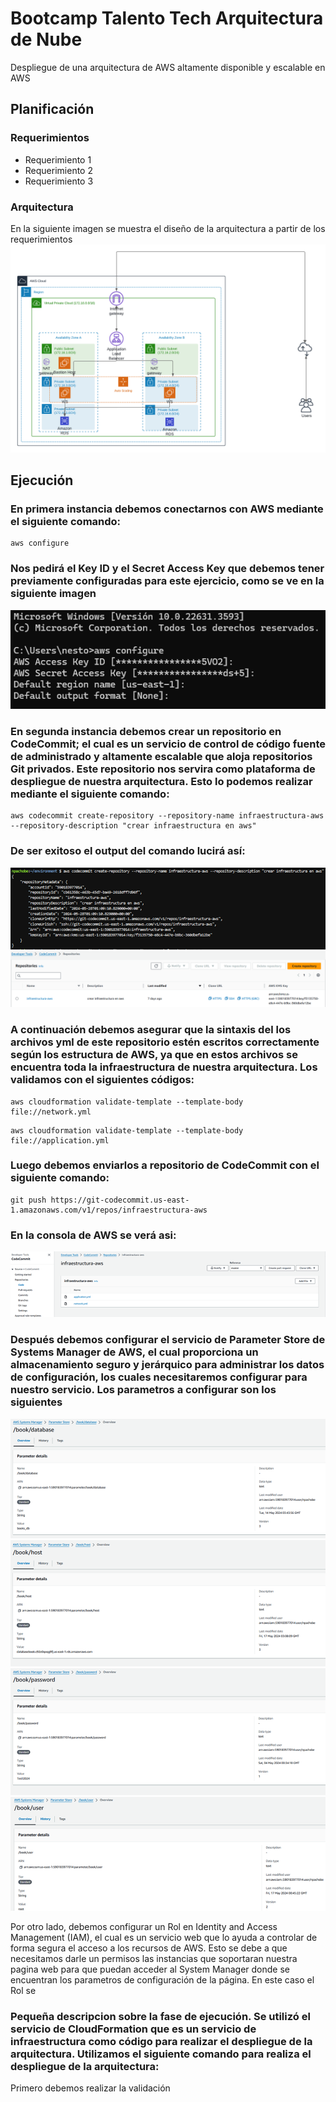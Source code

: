 # Bootcamp Talento Tech Arquitectura de Nube
Despliegue de una arquitectura de AWS altamente disponible y escalable en AWS

## Planificación


### Requerimientos

* Requerimiento 1
* Requerimiento 2
* Requerimiento 3

### Arquitectura

En la siguiente imagen se muestra el diseño de la arquitectura a partir de los requerimientos
![arquitectura_aws](img/Arquitectura.png)

## Ejecución
### En primera instancia debemos conectarnos con AWS mediante el siguiente comando:
  ```
aws configure
```
### Nos pedirá el Key ID y el Secret Access Key que debemos tener previamente configuradas para este ejercicio, como se ve en la siguiente imagen
![loginAWS](img/loginAWS.png)

### En segunda instancia debemos crear un repositorio en CodeCommit; el cual es un servicio de control de código fuente de administrado y altamente escalable que aloja repositorios Git privados. Este repositorio nos servira como plataforma de despliegue de nuestra arquitectura. Esto lo podemos realizar mediante el siguiente comando:
```
aws codecommit create-repository --repository-name infraestructura-aws --repository-description "crear infraestructura en aws"
```
### De ser exitoso el output del comando lucirá así:
![Crear Repositorio en CodeCommit](img/code_commit_create_repository_codigo.png)
![Repositorio en CodeCommit](img/2_codecommit1.png)

### A continuación debemos asegurar que la sintaxis del  los archivos yml de este repositorio estén escritos correctamente según los estructura de AWS, ya que en estos archivos se encuentra toda la infraestructura de nuestra arquitectura. Los validamos con el siguientes códigos:

```
aws cloudformation validate-template --template-body file://network.yml
```
```
aws cloudformation validate-template --template-body file://application.yml
```

### Luego debemos enviarlos a repositorio de CodeCommit con el siguiente comando:

```
git push https://git-codecommit.us-east-1.amazonaws.com/v1/repos/infraestructura-aws
```
### En la consola de AWS se verá asi:

![code_commit_InfraAWS.png](img/code_commit_InfraAWS.png)

### Después debemos configurar el servicio de Parameter Store de Systems Manager de AWS, el cual proporciona un almacenamiento seguro y jerárquico para administrar los datos de configuración, los cuales necesitaremos configurar para nuestro servicio. Los parametros a configurar son los siguientes

![](img/book_database.png)   ![](img/book_host.png)
![](img/book_password.png)   ![](img/book_user.png)


Por otro lado, debemos configurar un Rol en  Identity and Access Management (IAM), el cual es un servicio web que lo ayuda a controlar de forma segura el acceso a los recursos de AWS. Esto se debe a que necesitamos darle un permisos las instancias que soportaran nuestra pagina web para que puedan acceder al System Manager donde se encuentran los parametros de configuración de la página. En este caso el Rol se

### Pequeña descripcion sobre la fase de ejecución. Se utilizó el servicio de CloudFormation que es un servicio de infraestructura como código para realizar el despliegue de la arquitectura. Utilizamos el siguiente comando para realiza el despliegue de la arquitectura:
Primero debemos realizar la validación




